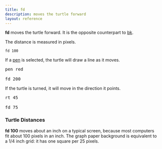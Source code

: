 ```yaml
---
title: fd
description: moves the turtle forward
layout: reference
---
```


<b>fd</b> moves the turtle forward. It is the opposite counterpart to [bk](bk.html). 

The distance is measured in pixels.

<code class="jumbo">fd&nbsp;<span data-dfn="distance">100</span></code>

<script type="demo" width=99>
setup ->
  bk 50
demo ->
  pause 1
  fd 100
  pause 1
  plan ->
    p = new Pencil
    p.jumpto 20, 50
    p.pen black, .7
    p.moveto 25, 50
    p.moveto 25, -50
    p.moveto 20, -50
    p.pen null
    p.jumpto 35, 0
    p.rt 90
    p.label '100 pixels'
    remove p
</script>

If a <a href="pen.html">pen</a> is selected, the turtle will draw a line as it moves.

<pre class="jumbo"><span data-dfn="pick a pen">pen red</span>

fd <span data-dfn="longer">200</a></pre>

<script type="demo" width=99 height=249>
setup ->
  bk 100
demo ->
  pause 1
  pen red
  fd 200
  pause 1
  plan ->
    p = new Pencil
    p.jumpto 20, 100
    p.pen black, .7
    p.moveto 25, 100
    p.moveto 25, -100
    p.moveto 20, -100
    p.pen null
    p.jumpto 35, 0
    p.rt 90
    p.label '200 pixels'
    remove p
</script>

If the turtle is turned, it will move in the direction it points.

<pre class="jumbo" data-before="pen purple"><span data-dfn="turn the turtle">rt 45</span>

fd <span data-dfn="shorter">75</span></pre>

<script type="demo">
setup ->
  bk 25
p = new Pencil
demo ->
  plan ->
    p.home()
    p.pen black, .7
    p.jumpto 0, -30
    p.moveto 0, -20
    p.jumpto -5, -25
    p.moveto 5, -25
    p.pen null
    p.jumpto 0, -25
    label 'home', 'left'
  pause 1
  rt 45
  pause 1
  fd 75
  pause 1
  plan ->
    p.jumpto 0, -25
    p.rt 45
    p.jump 10
    p.pen black, .7
    p.move 5
    p.fd 75
    p.move -5
    p.pen null
    p.move 20, -75/2
    p.lt 90
    p.label '75 pixels'

</script>

<h3>Turtle Distances</h3>

<b>fd 100</b> moves about an inch on a typical screen, because
most computers fit about 100 pixels in an inch.  The graph paper
background is equivalent to a 1/4 inch grid: it has one square per
25 pixels.

